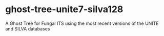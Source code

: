 # ghost-tree-unite7-silva128
A Ghost Tree for Fungal ITS using the most recent versions of the UNITE and SILVA databases
